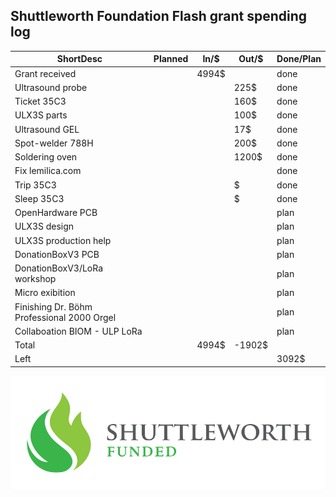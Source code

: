## Shuttleworth Foundation Flash grant spending log

| ShortDesc | Planned | In/$ | Out/$ | Done/Plan |
| ------------- | ------------- | ------------- | ------------- | ------------- |
| Grant received || 4994$ | | done |
| Ultrasound probe ||| 225$ | done |
| Ticket 35C3 ||| 160$ | done |
| ULX3S parts ||| 100$ | done |
| Ultrasound GEL ||| 17$ | done |
| Spot-welder 788H ||| 200$ | done |
| Soldering oven || | 1200$ | done |
| Fix lemilica.com |||| done |
| Trip 35C3 |||$| done |
| Sleep 35C3 |||$| done |
| OpenHardware PCB | | | | plan |
| ULX3S design |||| plan |
| ULX3S production help |||| plan |
| DonationBoxV3 PCB |||| plan |
| DonationBoxV3/LoRa workshop |||| plan |
| Micro exibition |||| plan |
| Finishing Dr. Böhm Professional 2000 Orgel |||| plan |  
| Collaboation BIOM - ULP LoRa |||| plan |
| Total ||4994$|-1902$||
| Left ||||3092$|

![Logo](https://github.com/ShuttleworthFoundation/Logos/blob/master/Shuttleworth%20Funded/Shuttleworth%20Funded%20CMYK/Shuttleworth%20Funded.svg)
